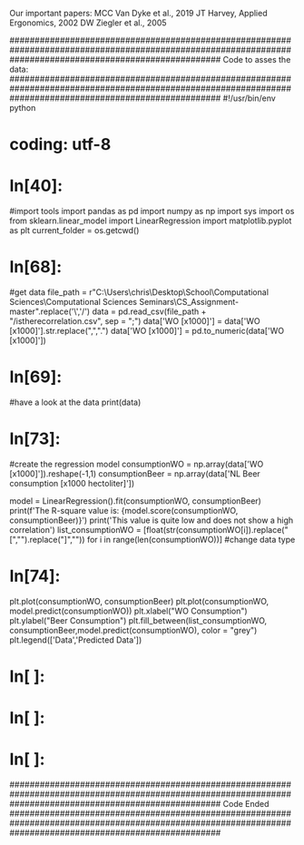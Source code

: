 Our important papers:
MCC Van Dyke et al., 2019
JT Harvey, Applied Ergonomics, 2002
DW Ziegler et al., 2005





##########################################################################################################################################################
Code to asses the data:
##########################################################################################################################################################
#!/usr/bin/env python
# coding: utf-8

# In[40]:


#import tools
import pandas as pd
import numpy as np
import sys
import os
from sklearn.linear_model import LinearRegression
import matplotlib.pyplot as plt
current_folder = os.getcwd()


# In[68]:


#get data
file_path = r"C:\Users\chris\Desktop\School\Computational Sciences\Computational Sciences Seminars\CS_Assignment-master".replace('\\','/')
data = pd.read_csv(file_path + "/istherecorrelation.csv", sep = ";")
data['WO [x1000]'] = data['WO [x1000]'].str.replace(",",".")
data['WO [x1000]'] = pd.to_numeric(data['WO [x1000]'])


# In[69]:


#have a look at the data
print(data)


# In[73]:


#create the regression model
consumptionWO = np.array(data['WO [x1000]']).reshape(-1,1)
consumptionBeer = np.array(data['NL Beer consumption [x1000 hectoliter]'])

model = LinearRegression().fit(consumptionWO, consumptionBeer)
print(f'The R-square value is: {model.score(consumptionWO, consumptionBeer)}')
print('This value is quite low and does not show a high correlation')
list_consumptionWO = [float(str(consumptionWO[i]).replace("[","").replace("]","")) for i in range(len(consumptionWO))] #change data type


# In[74]:


plt.plot(consumptionWO, consumptionBeer)
plt.plot(consumptionWO, model.predict(consumptionWO))
plt.xlabel("WO Consumption")
plt.ylabel("Beer Consumption")
plt.fill_between(list_consumptionWO, consumptionBeer,model.predict(consumptionWO), color = "grey")
plt.legend(['Data','Predicted Data'])


# In[ ]:





# In[ ]:





# In[ ]:




##########################################################################################################################################################
Code Ended
##########################################################################################################################################################

